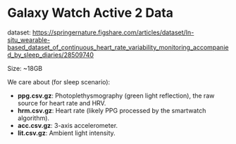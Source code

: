 # Galaxy Watch Active 2 Data

dataset: <https://springernature.figshare.com/articles/dataset/In-situ_wearable-based_dataset_of_continuous_heart_rate_variability_monitoring_accompanied_by_sleep_diaries/28509740>

Size: ~18GB

We care about (for sleep scenario):

- **ppg.csv.gz**: Photoplethysmography (green light reflection), the raw source for heart rate and HRV.
- **hrm.csv.gz**: Heart rate (likely PPG processed by the smartwatch algorithm).
- **acc.csv.gz**: 3-axis accelerometer.
- **lit.csv.gz**: Ambient light intensity.
